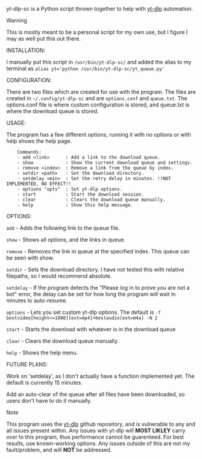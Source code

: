   yt-dlp-sc is a Python script thrown together to help with [yt-dlp](https://github.com/yt-dlp/yt-dlp) automation.

>[!WARNING]
>This is mostly meant to be a personal script for my own use, but I figure I may as well put this out there.

INSTALLATION:
  
  I manually put this script in ```/usr/bin/yt-dlp-sc/``` and added the alias to my terminal as ```alias yt='python /usr/bin/yt-dlp-sc/yt_queue.py'```

CONFIGURATION:
  
  There are two files which are created for use with the program. The files are created in ```~/.config/yt-dlp-sc``` and are ```options.conf``` and ```queue.txt```. The options.conf file is where custom
  configuration is stored, and queue.txt is where the download queue is stored.

USAGE:
  
  The program has a few different options, running it with no options or with help shows the help page.
```
    Commands:
    - add <link>      : Add a link to the download queue.
    - show            : Show the current download queue and settings.
    - remove <index>  : Remove a link from the queue by index.
    - setdir <path>   : Set the download directory.
    - setdelay <min>  : Set the retry delay in minutes. !!NOT IMPLEMENTED, NO EFFECT!!
    - options "opts"  : Set yt-dlp options.
    - start           : Start the download session.
    - clear           : Clears the download queue manually.
    - help            : Show this help message.
```
OPTIONS:

  ```add``` - Adds the following link to the queue file.

  ```show``` - Shows all options, and the links in queue.
  
  ```remove``` - Removes the link in queue at the specified index. This queue can be seen with show.
  
  ```setdir``` - Sets the download directory. I have not tested this with relative filepaths, so I would recommend absolute.
  
  ```setdelay``` - If the program detects the "Please log in to prove you are not a bot" error, the delay can be set for how long the program will wait in minutes to auto-resume.
  
  ```options``` - Lets you set custom yt-dlp options. The default is 
  ```-f bestvideo[height<=1080][ext=mp4]+bestaudio[ext=m4a] -N 2```
  
  ```start``` - Starts the download with whatever is in the download queue
  
  ```clear``` - Clears the download queue manually.
  
  ```help``` - Shows the help menu.

FUTURE PLANS:
  
  Work on 'setdelay', as I don't actually have a function implemented yet. The default is currently 15 minutes.

  Add an auto-clear of the queue after all files have been downloaded, so users don't have to do it manually.

>[!NOTE]
>This program uses the [yt-dlp](https://github.com/yt-dlp/yt-dlp) github repository, and is vulnerable to any and all issues present within. Any issues with yt-dlp will **MOST LIKLEY** carry over to this program, thus performance
>cannot be guarenteed. For best results, use known-working options. Any issues outside of this are not my fault/problem, and will **NOT** be addressed.
